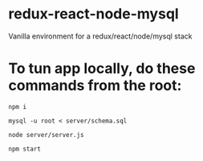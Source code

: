 # redux-react-node-mysql
Vanilla environment for a redux/react/node/mysql stack 

# To tun app locally, do these commands from the root:

`npm i`

`mysql -u root < server/schema.sql`

`node server/server.js`

`npm start`

